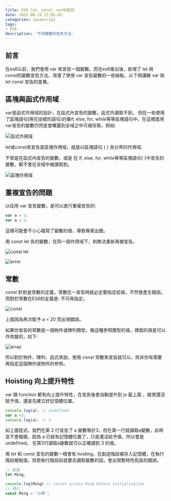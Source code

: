 ```yaml
---
title: ES6 let、const、var的區別
date: 2022-06-21 21:01:42
categories: Javascript
tags: 
- ES6
description: '不同變數的宣告方法'
---
```


## 前言

在es6以前，我們會用 var 來宣告一個變數。而在es6推出後，新增了 let 與 const的變數宣告方法，改善了使用 var 宣告變數的一些缺點，以下用講解 var 與 let const 宣告的差異。

## 區塊與函式作用域

var是函式作用域的設計，在函式內宣告的變數，函式外讀取不到。
但在一些使用了區塊語句(用花括號的語句)的像if, else, for, while等等區塊語句中，在這裡面用var宣告的變數仍然是會曝露到全域之中可被存取，例如:

![函式作用域](https://miro.medium.com/max/1178/1*iO1BqGOT_318PIkF8jjxJQ.png)

let或const來宣告是區塊作用域，就是以區塊語句 { } 為分界的作用域:

不管是在函式內宣告的變數，或是 在 if, else, for, while等等區塊語句{ }中宣告的變數，都不會在全域中被讀取到。

![區塊作用域](https://miro.medium.com/max/964/1*1IltRn_k3xANnY6fWcZW1A.png)

## 重複宣告的問題

以往用 var 宣告變數，是可以進行重複宣告的: 

``` js
var a = 1;
var a = 2;
```

這樣可能會不小心複寫了變數的值，導致專案出錯。

用 const let 告的變數，在同一個作用域下，則無法重新再被宣告。

![const let](https://miro.medium.com/max/440/1*06HErRPc-Jcyhazl3fuj7w.png)

![error](https://miro.medium.com/max/1286/1*zsSWcfXZBnj3Ap1D5JE7Pg.png)

## 常數

const 針對是常數的定義，常數在一宣告時就必定要指定給值，不然會產生錯誤。而對於常數在ES6的定義是: 不可再指定。

![const](https://miro.medium.com/max/1278/1*lpOInYC-ccAVD_dBcv5csg.png)

上面因為再次賦予 a = 20 而出現錯誤。

如果你宣告的常數是一個物件或陣列類型，像這種參照類型的值，裡面的值是可以作改變的，如下:

![array](https://miro.medium.com/max/336/1*IP1XW0OtYFB_Am976yXjNA.png)

所以對於物件、陣列、函式來說，使用 const 常數來宣告就可以，除非你有需要再指定這個陣列或物件的參照。

## Hoisting 向上提升特性

var 跟 function 都有向上提升特性，在宣告後會自動提升到 js 最上面 ，縱使還沒賦予值，還是先建立好記憶體位置。

``` js
console.log(a); // undefined
var a =3;
console.log(a); // 3
```

如上面程式，我們在第 2 行宣告了 a 變數等於3，但在第一行就讀取a變數，此時並不會報錯，因為 a 已經有記憶體位置了，只是還沒給予值，所以會是 undefined。 在第3行讀取a變數就可以正確讀到 3 的值。


用 let 和 const 宣告的變數一樣會有 hosting，在創造階段被存入記憶體，在執行階段被賦值。但若執行階段前就要去讀取變數的話，會出現暫時性死區的錯誤。

``` js
// 創造
let Ming;

console.log(Ming) // cannot access Ming before initialization
// 執行
const Ming = '小明';
```